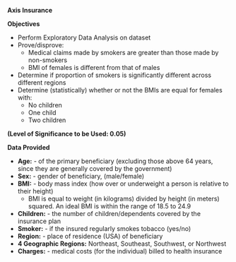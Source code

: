 **Axis Insurance**

**Objectives**

- Perform Exploratory Data Analysis on dataset
- Prove/disprove:
  - Medical claims made by smokers are greater than those made by non-smokers
  - BMI of females is different from that of males
- Determine if proportion of smokers is significantly different across different regions
- Determine (statistically) whether or not the BMIs are equal for females with:
  - No children
  - One child
  - Two children


**(Level of Significance to be Used: 0.05)**


**Data Provided**
- **Age:** - of the primary beneficiary (excluding those above 64 years, since they are generally covered by the government)
- **Sex:** - gender of beneficiary, (male/female)
- **BMI:** - body mass index (how over or underweight a person is relative to their height)
  - BMI is equal to weight (in kilograms) divided by height (in meters) squared. An ideal BMI is within the range of 18.5 to 24.9
- **Children:** - the number of children/dependents covered by the insurance plan
- **Smoker:** - if the insured regularly smokes tobacco (yes/no)
- **Region:** - place of residence (USA) of beneficiary
- **4 Geographic Regions:** Northeast, Southeast, Southwest, or Northwest
- **Charges:** - medical costs (for the individual) billed to health insurance
